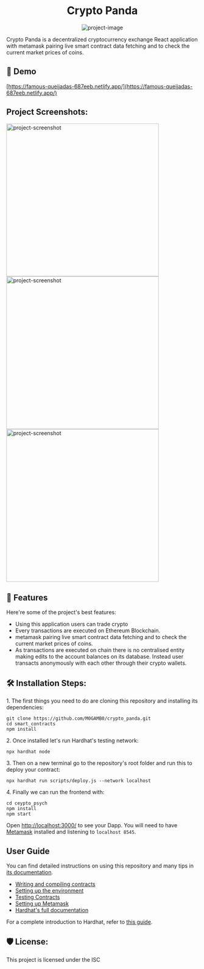 <h1 align="center" id="title">Crypto Panda</h1>

<p align="center"><img src="https://socialify.git.ci/M0GAMB0/crypto_panda/image?font=KoHo&amp;name=1&amp;owner=1&amp;pattern=Solid&amp;theme=Light" alt="project-image"></p>

<p id="description">Crypto Panda is a decentralized cryptocurrency exchange React application with metamask pairing live smart contract data fetching and to check the current market prices of coins.</p>

<h2>🚀 Demo</h2>

[https://famous-queijadas-687eeb.netlify.app/](https://famous-queijadas-687eeb.netlify.app/)

<h2>Project Screenshots:</h2>

<img src="https://i.pinimg.com/originals/87/5c/94/875c941631be00056a8c77d906e87033.jpg" alt="project-screenshot" width="400" height="400/">

<img src="https://i.pinimg.com/originals/4e/f2/28/4ef228e0ef3c19ccc138f21d5fdea0f0.jpg" alt="project-screenshot" width="400" height="400/">

<img src="https://i.pinimg.com/originals/2f/c9/f5/2fc9f535a0559fda1083abacafdc7e40.jpg" alt="project-screenshot" width="400" height="400/">

  
  
<h2>🧐 Features</h2>

Here're some of the project's best features:

*   Using this application users can trade crypto
*   Every transactions are executed on Ethereum Blockchain.
*   metamask pairing live smart contract data fetching and to check the current market prices of coins.
*   As transactions are executed on chain there is no centralised entity making edits to the account balances on its database. Instead user transacts anonymously with each other through their crypto wallets.

<h2>🛠️ Installation Steps:</h2>

<p>1. The first things you need to do are cloning this repository and installing its dependencies:</p>

```
git clone https://github.com/M0GAMB0/crypto_panda.git
cd smart_contracts
npm install

```

<p>2. Once installed let's run Hardhat's testing network:</p>

```
npx hardhat node
```

<p>3. Then on a new terminal go to the repository's root folder and run this to deploy your contract:</p>

```
npx hardhat run scripts/deploy.js --network localhost
```

<p>4. Finally we can run the frontend with:</p>

```
cd ceypto_psych
npm install
npm start
```
Open [http://localhost:3000/](http://localhost:3000/) to see your Dapp. You will
need to have [Metamask](https://metamask.io) installed and listening to
`localhost 8545`.

## User Guide

You can find detailed instructions on using this repository and many tips in [its documentation](https://hardhat.org/tutorial).

- [Writing and compiling contracts](https://hardhat.org/tutorial/writing-and-compiling-contracts/)
- [Setting up the environment](https://hardhat.org/tutorial/setting-up-the-environment/)
- [Testing Contracts](https://hardhat.org/tutorial/testing-contracts/)
- [Setting up Metamask](https://hardhat.org/tutorial/boilerplate-project#how-to-use-it)
- [Hardhat's full documentation](https://hardhat.org/docs/)

For a complete introduction to Hardhat, refer to [this guide](https://hardhat.org/getting-started/#overview).

<h2>🛡️ License:</h2>

This project is licensed under the ISC

